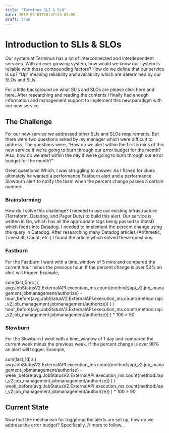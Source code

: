 ```yaml
---
title: "Terminus SLI & SLO"
date: 2019-03-01T10:37:23-05:00
draft: true
---
```


# Introduction to SLIs & SLOs
Our system at Terminus has a lot of interconnected and interdependent services. With an ever growing system, how would we know our system is reliable with these compounding factors? How do we define that our service is up? “Up” meaning reliability and availability which are determined by our SLOs and SLIs. 

For a little background on what SLIs and SLOs are please click here and here. After researching and reading the contents I finally had enough information and management support to implement this new paradigm with our new service. 

## The Challenge
For our new service we addressed other SLIs and SLOs requirements. But there were two questions asked by my manager which were difficult to address. The questions were, “How do we alert within the first 5 mins of this new service if we’re going to burn through our error budget for the month? Also, how do we alert within the day if we’re going to burn through our error budget for the month?” 

Great questions! Which, I was struggling to answer. As I fished for clues ultimately he wanted a performance Fastburn alert and a performance Slowburn alert to notify the team when the percent change passes a certain number. 

### Brainstorming 
How do I solve this challenge? I needed to use our existing infrastructure (Terraform, Datadog, and Pager Duty) to build this alert. Our service is written in Go, which has all the appropriate tags being passed to StatsD which feeds into Datadog. I needed to implement the percent change using the query in Datadog. After researching many Datadog articles (Arithmetic, Timeshift, Count, etc.) I found the article which solved these questions. 

### Fastburn
For the Fastburn I went with a time_window of 5 mins and compared the current hour minus the previous hour. If the percent change is over 50% an alert will trigger. Example, 

sum(last_5m):( ( avg:JobStatusV2.ExternalAPI.execution_ms.count{method:/api_v2.job_management.jobmanagement/authorize} - hour_before(avg:JobStatusV2.ExternalAPI.execution_ms.count{method:/api_v2.job_management.jobmanagement/authorize}) ) / hour_before(avg:JobStatusV2.ExternalAPI.execution_ms.count{method:/api_v2.job_management.jobmanagement/authorize}) ) * 100 > 50

### Slowburn
For the Slowburn I went with a time_window of 1 day and compared the current week minus the previous week. If the percent change is over 90% an alert will trigger. Example, 

sum(last_1d):( ( avg:JobStatusV2.ExternalAPI.execution_ms.count{method:/api_v2.job_management.jobmanagement/authorize} - week_before(avg:JobStatusV2.ExternalAPI.execution_ms.count{method:/api_v2.job_management.jobmanagement/authorize}) ) / week_before(avg:JobStatusV2.ExternalAPI.execution_ms.count{method:/api_v2.job_management.jobmanagement/authorize}) ) * 100 > 90

## Current State
Now that the mechanism for triggering the alerts are set up, how do we address the error budget? Specifically, // more to follow...

